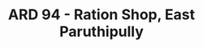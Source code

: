 ---
title: "ARD 94 - Ration Shop, East Paruthipully"
url: /east-paruthipully/ard-94-ration-shop-east-paruthipully/
shop: Lebensmittel
---